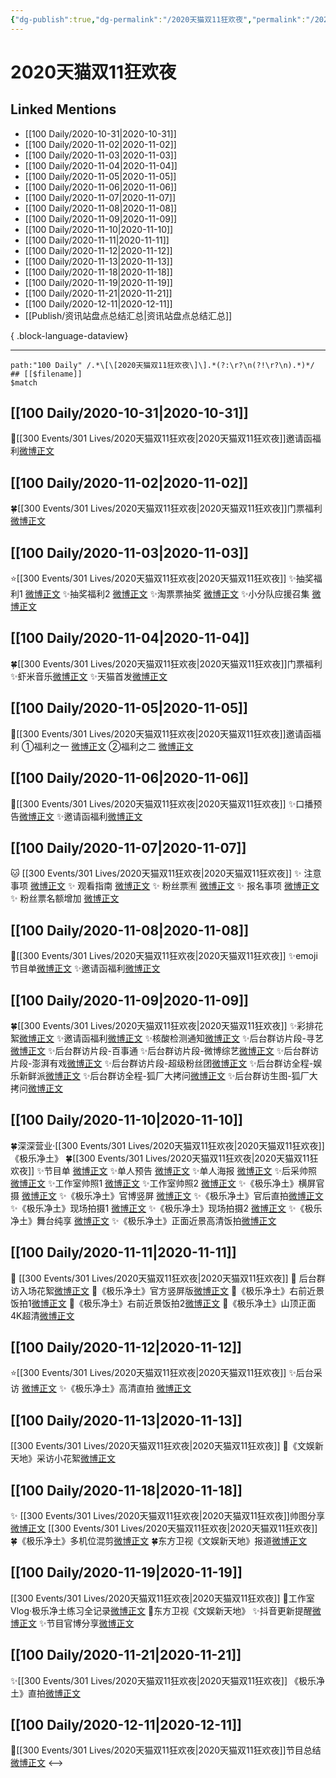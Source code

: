 ```yaml
---
{"dg-publish":true,"dg-permalink":"/2020天猫双11狂欢夜","permalink":"/2020天猫双11狂欢夜/","created":"2023-04-08T16:06:09.000+08:00","updated":"2023-08-24T18:29:58.587+08:00"}
---
```


# 2020天猫双11狂欢夜

## Linked Mentions
- [[100 Daily/2020-10-31\|2020-10-31]]
- [[100 Daily/2020-11-02\|2020-11-02]]
- [[100 Daily/2020-11-03\|2020-11-03]]
- [[100 Daily/2020-11-04\|2020-11-04]]
- [[100 Daily/2020-11-05\|2020-11-05]]
- [[100 Daily/2020-11-06\|2020-11-06]]
- [[100 Daily/2020-11-07\|2020-11-07]]
- [[100 Daily/2020-11-08\|2020-11-08]]
- [[100 Daily/2020-11-09\|2020-11-09]]
- [[100 Daily/2020-11-10\|2020-11-10]]
- [[100 Daily/2020-11-11\|2020-11-11]]
- [[100 Daily/2020-11-12\|2020-11-12]]
- [[100 Daily/2020-11-13\|2020-11-13]]
- [[100 Daily/2020-11-18\|2020-11-18]]
- [[100 Daily/2020-11-19\|2020-11-19]]
- [[100 Daily/2020-11-21\|2020-11-21]]
- [[100 Daily/2020-12-11\|2020-12-11]]
- [[Publish/资讯站盘点总结汇总\|资讯站盘点总结汇总]]

{ .block-language-dataview}

---

```expander
path:"100 Daily" /.*\[\[2020天猫双11狂欢夜\]\].*(?:\r?\n(?!\r?\n).*)*/
## [[$filename]]
$match
```
## [[100 Daily/2020-10-31\|2020-10-31]]
🎵[[300 Events/301 Lives/2020天猫双11狂欢夜\|2020天猫双11狂欢夜]]邀请函福利[微博正文](https://m.weibo.cn/6466290670/4566139399048652)

## [[100 Daily/2020-11-02\|2020-11-02]]
🍀[[300 Events/301 Lives/2020天猫双11狂欢夜\|2020天猫双11狂欢夜]]门票福利[微博正文](https://m.weibo.cn/6466290670/4566795858747070)

## [[100 Daily/2020-11-03\|2020-11-03]]
⭐[[300 Events/301 Lives/2020天猫双11狂欢夜\|2020天猫双11狂欢夜]]
✨抽奖福利1 [微博正文](https://m.weibo.cn/6466290670/4567136476866951)
✨抽奖福利2 [微博正文](https://m.weibo.cn/6466290670/4567200080336637)
✨淘票票抽奖 [微博正文](https://m.weibo.cn/6466290670/4567272490279513)
✨小分队应援召集 [微博正文](https://m.weibo.cn/6466290670/4567153493935569)
## [[100 Daily/2020-11-04\|2020-11-04]]
🍀[[300 Events/301 Lives/2020天猫双11狂欢夜\|2020天猫双11狂欢夜]]门票福利
✨虾米音乐[微博正文](https://m.weibo.cn/6466290670/4567574895399010)
✨天猫首发[微博正文](https://m.weibo.cn/6466290670/4567575487322177)
## [[100 Daily/2020-11-05\|2020-11-05]]
💫[[300 Events/301 Lives/2020天猫双11狂欢夜\|2020天猫双11狂欢夜]]邀请函福利
①福利之一 [微博正文](https://m.weibo.cn/6466290670/4567892677366816)
②福利之二 [微博正文](https://m.weibo.cn/6466290670/4567969276887428)
## [[100 Daily/2020-11-06\|2020-11-06]]
💫[[300 Events/301 Lives/2020天猫双11狂欢夜\|2020天猫双11狂欢夜]]
✨口播预告[微博正文](https://m.weibo.cn/6466290670/4568235104542471)
✨邀请函福利[微博正文](https://m.weibo.cn/6466290670/4568283841825893)
## [[100 Daily/2020-11-07\|2020-11-07]]
🐱 [[300 Events/301 Lives/2020天猫双11狂欢夜\|2020天猫双11狂欢夜]]
✨ 注意事项 [微博正文](https://m.weibo.cn/6466290670/4568622837534833)
✨ 观看指南 [微博正文](https://m.weibo.cn/6466290670/4568630576027488)
✨ 粉丝票🈶 [微博正文](https://m.weibo.cn/6466290670/4568677364796884)
✨ 报名事项 [微博正文](https://m.weibo.cn/6466290670/4568691503792221)
✨ 粉丝票名额增加 [微博正文](https://m.weibo.cn/6466290670/4568770813891057)
## [[100 Daily/2020-11-08\|2020-11-08]]
💫[[300 Events/301 Lives/2020天猫双11狂欢夜\|2020天猫双11狂欢夜]]
✨emoji节目单[微博正文](https://m.weibo.cn/6466290670/4568958491435254)
✨邀请函福利[微博正文](https://m.weibo.cn/6466290670/4568999977551286)
## [[100 Daily/2020-11-09\|2020-11-09]]
🍀[[300 Events/301 Lives/2020天猫双11狂欢夜\|2020天猫双11狂欢夜]]
✨彩排花絮[微博正文](https://m.weibo.cn/6466290670/4569490430628350)
✨邀请函福利[微博正文](https://m.weibo.cn/6466290670/4569269990331209)
✨核酸检测通知[微博正文](https://m.weibo.cn/6466290670/4569481735045253)
✨后台群访片段-寻艺[微博正文](https://m.weibo.cn/6466290670/4569502781538656)
✨后台群访片段-百事通[](https://m.weibo.cn/6466290670/4569513099529865)
✨后台群访片段-微博综艺[微博正文](https://m.weibo.cn/6466290670/4569498947953083)
✨后台群访片段-澎湃有戏[微博正文](https://m.weibo.cn/6466290670/4569503869174091)
✨后台群访片段-超级粉丝团[微博正文](https://m.weibo.cn/6466290670/4569501732964275)
✨后台群访全程-娱乐新鲜派[微博正文](https://m.weibo.cn/6466290670/4569503528656591)
✨后台群访全程-狐厂大拷问[微博正文](https://m.weibo.cn/6466290670/4569505449124471)
✨后台群访生图-狐厂大拷问[微博正文](https://m.weibo.cn/6466290670/4569500424349109)
## [[100 Daily/2020-11-10\|2020-11-10]]
🍀深深营业·[[300 Events/301 Lives/2020天猫双11狂欢夜\|2020天猫双11狂欢夜]]《极乐净土》 [](https://m.weibo.cn/1736988591/4569857146751391)
🍀[[300 Events/301 Lives/2020天猫双11狂欢夜\|2020天猫双11狂欢夜]]
✨节目单 [微博正文](https://m.weibo.cn/6466290670/4569746932499624)
✨单人预告 [微博正文](https://m.weibo.cn/6466290670/4569781560157663)
✨单人海报 [微博正文](https://m.weibo.cn/6466290670/4569783305773132)
✨后采帅照 [微博正文](https://m.weibo.cn/6466290670/4569660979419449)
✨工作室帅照1 [微博正文](https://m.weibo.cn/6466290670/4569826141931867)
✨工作室帅照2 [微博正文](https://m.weibo.cn/6466290670/4569845377276232)
✨《极乐净土》横屏官摄 [微博正文](https://m.weibo.cn/6466290670/4569841313525259)
✨《极乐净土》官博竖屏 [微博正文](https://m.weibo.cn/6466290670/4569844299607606)
✨《极乐净土》官后直拍[微博正文](https://m.weibo.cn/6466290670/4569902134854863)
✨《极乐净土》现场拍摄1 [微博正文](https://m.weibo.cn/6466290670/4569846660476007)
✨《极乐净土》现场拍摄2 [微博正文](https://m.weibo.cn/6466290670/4569847667891113)
✨《极乐净土》舞台纯享 [微博正文](https://m.weibo.cn/6466290670/4569858073964242)
✨《极乐净土》正面近景高清饭拍[微博正文](https://m.weibo.cn/5516625428/4569868400332252)
## [[100 Daily/2020-11-11\|2020-11-11]]
🍂 [[300 Events/301 Lives/2020天猫双11狂欢夜\|2020天猫双11狂欢夜]]
🥂 后台群访入场花絮[微博正文](https://m.weibo.cn/6466290670/4570034568954801)
🥂《极乐净土》官方竖屏版[微博正文](https://m.weibo.cn/6466290670/4570061916342665)
🥂《极乐净土》右前近景饭拍1[微博正文](https://m.weibo.cn/6466290670/4570003959194059)
🥂《极乐净土》右前近景饭拍2[微博正文](https://m.weibo.cn/6466290670/4570105335521065)
🥂《极乐净土》山顶正面4K超清[微博正文](https://m.weibo.cn/6466290670/4569992719504158)
## [[100 Daily/2020-11-12\|2020-11-12]]
⭐[[300 Events/301 Lives/2020天猫双11狂欢夜\|2020天猫双11狂欢夜]]
✨后台采访 [微博正文](https://weibo.com/6466290670/JtwbXDh29)
✨《极乐净土》高清直拍 [微博正文](https://weibo.com/6466290670/JtBiDCx6H)
## [[100 Daily/2020-11-13\|2020-11-13]]
[[300 Events/301 Lives/2020天猫双11狂欢夜\|2020天猫双11狂欢夜]]
💫《文娱新天地》采访小花絮[微博正文](https://m.weibo.cn/6466290670/4570899355274379)
## [[100 Daily/2020-11-18\|2020-11-18]]
✨ [[300 Events/301 Lives/2020天猫双11狂欢夜\|2020天猫双11狂欢夜]]帅图分享[微博正文](https://m.weibo.cn/6466290670/4572636330594504)
[[300 Events/301 Lives/2020天猫双11狂欢夜\|2020天猫双11狂欢夜]]
🍀《极乐净土》多机位混剪[微博正文](https://m.weibo.cn/6466290670/4572610924906780)
🍀东方卫视《文娱新天地》报道[微博正文](https://m.weibo.cn/6466290670/4572713169201672)
## [[100 Daily/2020-11-19\|2020-11-19]]
[[300 Events/301 Lives/2020天猫双11狂欢夜\|2020天猫双11狂欢夜]]
💫工作室Vlog·极乐净土练习全记录[微博正文](https://m.weibo.cn/6466290670/4573049388538012)
💫东方卫视《文娱新天地》
✨抖音更新提醒[微博正文](https://m.weibo.cn/6466290670/4572892425618338)
✨节目官博分享[微博正文](https://m.weibo.cn/6466290670/4573047622735248)
## [[100 Daily/2020-11-21\|2020-11-21]]
✨[[300 Events/301 Lives/2020天猫双11狂欢夜\|2020天猫双11狂欢夜]]
《极乐净土》直拍[微博正文](https://m.weibo.cn/6466290670/4573632234260654)
## [[100 Daily/2020-12-11\|2020-12-11]]
🎵[[300 Events/301 Lives/2020天猫双11狂欢夜\|2020天猫双11狂欢夜]]节目总结[微博正文](https://m.weibo.cn/6466290670/4580953416797937)
<-->